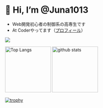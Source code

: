 # 👋 Hi, I’m @Juna1013

- Web開発初心者の制御系の高専生です
- At Coderやってます（[プロフィール](https://atcoder.jp/users/Jun1013)）
<p align="left">
  <a href="https://skillicons.dev">
    <img src="https://skillicons.dev/icons?i=c,cpp,python,html,css,tailwindcss,vercel" />
  </a>
</p>

<p align="left"> 
  <img alt="Top Langs" height="150px" src="https://github-readme-stats.vercel.app/api/top-langs/?username=Juna1013&layout=compact&count_private=true&show_icons=true&theme=onedark" />
  <img alt="github stats" height="150px" src="https://github-readme-stats.vercel.app/api?username=Juna1013&count_private=true&show_icons=true&show_icons=true&theme=onedark" />
</p>

[![trophy](https://github-profile-trophy.vercel.app/?username=Juna1013&theme=onedark&column=7)](https://github.com/ryo-ma/github-profile-trophy)
<!---
Juna1013/Juna1013 is a ✨ special ✨ repository because its `README.md` (this file) appears on your GitHub profile.
You can click the Preview link to take a look at your changes.
--->
